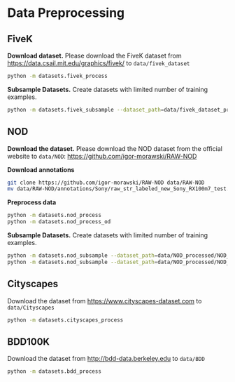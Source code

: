 # Data Preprocessing

## FiveK

**Download dataset.** Please download the FiveK dataset from https://data.csail.mit.edu/graphics/fivek/ to `data/fivek_dataset`
```bash
python -m datasets.fivek_process
```
**Subsample Datasets.** Create datasets with limited number of training examples.
```bash
python -m datasets.fivek_subsample --dataset_path=data/fivek_dataset_processed/fivek_patches_3 --seed=0 --max_images=100
```

## NOD

**Download the dataset.** Please download the NOD dataset from the official website to `data/NOD`: https://github.com/igor-morawski/RAW-NOD

**Download annotations**
```bash
git clone https://github.com/igor-morawski/RAW-NOD data/RAW-NOD
mv data/RAW-NOD/annotations/Sony/raw_str_labeled_new_Sony_RX100m7_test.json data/RAW-NOD/annotations/Sony/raw_new_Sony_RX100m7_test.json 
```
**Preprocess data**
```bash
python -m datasets.nod_process
python -m datasets.nod_process_od
```
**Subsample Datasets.** Create datasets with limited number of training examples.
```bash
python -m datasets.nod_subsample --dataset_path=data/NOD_processed/NOD_patches_3 --seed=0 --max_images=25
python -m datasets.nod_subsample --dataset_path=data/NOD_processed/NOD_h416_d32 --seed=0 --max_images=100
```

## Cityscapes

Download the dataset from https://www.cityscapes-dataset.com to `data/Cityscapes`
```bash
python -m datasets.cityscapes_process
```

## BDD100K

Download the dataset from http://bdd-data.berkeley.edu to `data/BDD`
```bash
python -m datasets.bdd_process
```


